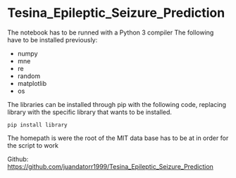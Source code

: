# Tesina_Epileptic_Seizure_Prediction

The notebook has to be runned with a Python 3 compiler
The following have to be installed previously:

* numpy
* mne
* re
* random
* matplotlib
* os

The libraries can be installed through pip with the following code, replacing library with the specific library that wants to be installed.

```
pip install library
```

The homepath is were the root of the MIT data base has to be at in order for the script to work

Github: https://github.com/juandatorr1999/Tesina_Epileptic_Seizure_Prediction
